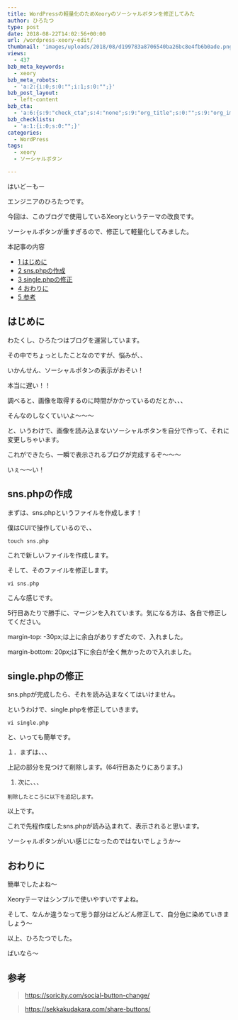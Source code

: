 ```yaml
---
title: WordPressの軽量化のためXeoryのソーシャルボタンを修正してみた
author: ひろたつ
type: post
date: 2018-08-22T14:02:56+00:00
url: /wordpress-xeory-edit/
thumbnail: 'images/uploads/2018/08/d199783a8706540ba26bc8e4fb6b0ade.png?fit=304%2C171&ssl=1'
views:
  - 437
bzb_meta_keywords:
  - xeory
bzb_meta_robots:
  - 'a:2:{i:0;s:0:"";i:1;s:0:"";}'
bzb_post_layout:
  - left-content
bzb_cta:
  - 'a:6:{s:9:"check_cta";s:4:"none";s:9:"org_title";s:0:"";s:9:"org_image";s:0:"";s:11:"org_content";s:0:"";s:15:"org_button_text";s:0:"";s:14:"org_button_url";s:0:"";}'
bzb_checklists:
  - 'a:1:{i:0;s:0:"";}'
categories:
  - WordPress
tags:
  - xeory
  - ソーシャルボタン

---
```

はいどーもー
  
エンジニアのひろたつです。

今回は、このブログで使用しているXeoryというテーマの改良です。
  
ソーシャルボタンが重すぎるので、修正して軽量化してみました。

<!--more-->

<div id="toc_container" class="toc_transparent no_bullets">
  <p class="toc_title">
    本記事の内容
  </p>
  
  <ul class="toc_list">
    <li>
      <a href="#i"><span class="toc_number toc_depth_1">1</span> はじめに</a>
    </li>
    <li>
      <a href="#snsphp"><span class="toc_number toc_depth_1">2</span> sns.phpの作成</a>
    </li>
    <li>
      <a href="#singlephp"><span class="toc_number toc_depth_1">3</span> single.phpの修正</a>
    </li>
    <li>
      <a href="#i-2"><span class="toc_number toc_depth_1">4</span> おわりに</a>
    </li>
    <li>
      <a href="#i-3"><span class="toc_number toc_depth_1">5</span> 参考</a>
    </li>
  </ul>
</div>

## <span id="i">はじめに</span>

わたくし、ひろたつはブログを運営しています。
  
その中でちょっとしたことなのですが、悩みが、、
  
いかんせん、ソーシャルボタンの表示がおそい！
  
本当に遅い！！
  
調べると、画像を取得するのに時間がかかっているのだとか、、、
  
そんなのしなくていいよ〜〜〜

と、いうわけで、画像を読み込まないソーシャルボタンを自分で作って、それに変更しちゃいます。
  
これができたら、一瞬で表示されるブログが完成するぞ〜〜〜
  
いぇ〜〜い！

## <span id="snsphp">sns.phpの作成</span>

まずは、sns.phpというファイルを作成します！
  
僕はCUIで操作しているので、、

    touch sns.php
    

これで新しいファイルを作成します。

そして、そのファイルを修正します。

    vi sns.php
    



こんな感じです。
  
5行目あたりで勝手に、マージンを入れています。気になる方は、各自で修正してください。

margin-top: -30px;は上に余白がありすぎたので、入れました。
  
margin-bottom: 20px;は下に余白が全く無かったので入れました。

## <span id="singlephp">single.phpの修正</span>

sns.phpが完成したら、それを読み込まなくてはいけません。

というわけで、single.phpを修正していきます。

    vi single.php
    

と、いっても簡単です。

１．まずは、、、
  


上記の部分を見つけて削除します。(64行目あたりにあります。)

  1. 次に、、、
  
    削除したところに以下を追記します。



以上です。

これで先程作成したsns.phpが読み込まれて、表示されると思います。

ソーシャルボタンがいい感じになったのではないでしょうか〜

## <span id="i-2">おわりに</span>

簡単でしたよね〜
  
Xeoryテーマはシンプルで使いやすいですよね。

そして、なんか違うなって思う部分はどんどん修正して、自分色に染めていきましょう〜

以上、ひろたつでした。
  
ばいなら〜

## <span id="i-3">参考</span>

> <a href="https://soricity.com/social-button-change/" rel="noopener" target="_blank">https://soricity.com/social-button-change/</a> 

> <a href="https://sekkakudakara.com/share-buttons/" rel="noopener" target="_blank">https://sekkakudakara.com/share-buttons/</a> 

<div style="font-size: 0px; height: 0px; line-height: 0px; margin: 0; padding: 0; clear: both;">
</div>
